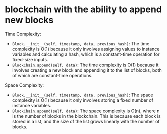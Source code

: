 # blockchain with the ability to append new blocks

Time Complexity:

- `Block.__init__(self, timestamp, data, previous_hash)`: The time complexity is O(1) because it only involves assigning values to instance variables and calculating a hash, which is a constant-time operation for fixed-size inputs.
- `BlockChain.append(self, data)`: The time complexity is O(1) because it involves creating a new block and appending it to the list of blocks, both of which are constant-time operations.

Space Complexity:

- `Block.__init__(self, timestamp, data, previous_hash)`: The space complexity is O(1) because it only involves storing a fixed number of instance variables.
- `BlockChain.append(self, data)`: The space complexity is O(n), where n is the number of blocks in the blockchain. This is because each block is stored in a list, and the size of the list grows linearly with the number of blocks.
